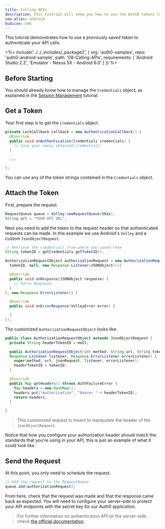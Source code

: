 ```yaml
---
title: Calling APIs
description: This tutorial will show you how to use the Auth0 tokens to make authenticated API calls.
seo_alias: android
budicon: 546
---
```


This tutorial demonstrates how to use a previously saved token to authenticate your API calls.

<%= include('../../_includes/_package2', {
  org: 'auth0-samples',
  repo: 'auth0-android-sample',
  path: '08-Calling-APIs',
  requirements: [
    'Android Studio 2.2',
    'Emulator - Nexus 5X - Android 6.0'
  ]
}) %>

## Before Starting

You should already know how to manage the `Credentials` object, as explained in the [Session Management](03-session-handling) tutorial.

## Get a Token

Your first step is to get the `Credentials` object.

```java
private LockCallback callback = new AuthenticationCallback() {
  @Override
  public void onAuthentication(Credentials credentials) {
    // Save your newly obtained credentials
  }

  ...

};
```
You can use any of the token strings contained in the `Credentials` object.

## Attach the Token

First, prepare the request.

```java
RequestQueue queue = Volley.newRequestQueue(this);
String url = "YOUR API URL";
```

Next you need to add the token to the request header so that authenticated requests can be made. In this example we use Android's `Volley` and a custom `JsonObjectRequest`.

```java
// Retrieve the credentials from where you saved them
String tokenID = getCredentials.getTokenID();

AuthorizationRequestObject authorizationRequest = new AuthorizationRequestObject(Request.Method.GET,url,
  tokenID, null, new Response.Listener<JSONObject>(){

  @Override
  public void onResponse(JSONObject response) {
    // Parse Response
  }
}, new Response.ErrorListener() {

  @Override
  public void onErrorResponse(VolleyError error) {

  }
});
```

The customized `AuthorizationRequestObject` looks like:

```java
public class AuthorizationRequestObject extends JsonObjectRequest {
  private String headerTokenID = null;

  public AuthorizationRequestObject(int method, String url, String tokenID, JSONObject jsonRequest,
  Response.Listener listener, Response.ErrorListener errorListener) {
    super(method, url, jsonRequest, listener, errorListener);
    headerTokenID = tokenID;
  }

  @Override
  public Map getHeaders() throws AuthFailureError {
    Map headers = new HashMap();
    headers.put("Authorization", "Bearer " + headerTokenID);
    return headers;
  }

}
```

> This customized request is meant to manipulate the header of the `JsonObjectRequest`.

Notice that how you configure your authorization header should match the standards that you're using in your API, this is just an example of what it could look like.

## Send the Request

At this point, you only need to schedule the request.

```java
// Add the request to the RequestQueue.
queue.add(authorizationRequest);
```

From here, check that the request was made and that the response came back as expected. You will need to configure your server-side to protect your API endpoints with the secret key for our Auth0 application.

> For further information on authentication API on the server-side, check [the official documentation](https://auth0.com/docs/api/authentication).
